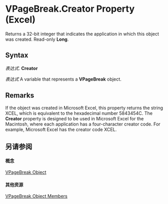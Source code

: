 
# VPageBreak.Creator Property (Excel)

Returns a 32-bit integer that indicates the application in which this object was created. Read-only  **Long**.


## Syntax

 _表达式_. **Creator**

 _表达式_ A variable that represents a **VPageBreak** object.


## Remarks

If the object was created in Microsoft Excel, this property returns the string XCEL, which is equivalent to the hexadecimal number 5843454C. The  **Creator** property is designed to be used in Microsoft Excel for the Macintosh, where each application has a four-character creator code. For example, Microsoft Excel has the creator code XCEL.


## 另请参阅


#### 概念


[VPageBreak Object](0b37bdc0-b7e2-2b3f-ba6c-853cbbb67837.md)
#### 其他资源


[VPageBreak Object Members](http://msdn.microsoft.com/library/d6d29663-7922-a736-8964-730815c46e07%28Office.15%29.aspx)